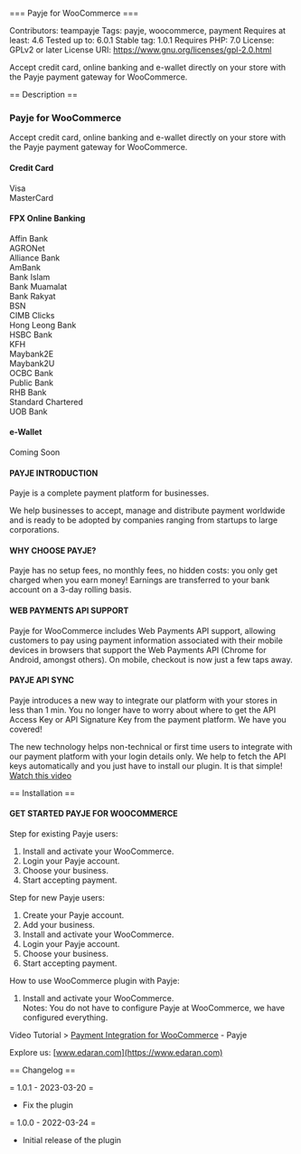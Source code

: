 === Payje for WooCommerce ===

Contributors: teampayje
Tags: payje, woocommerce, payment
Requires at least: 4.6
Tested up to: 6.0.1
Stable tag: 1.0.1
Requires PHP: 7.0
License: GPLv2 or later
License URI: https://www.gnu.org/licenses/gpl-2.0.html

Accept credit card, online banking and e-wallet directly on your store with the Payje payment gateway for WooCommerce.

== Description ==

### Payje for WooCommerce

Accept credit card, online banking and e-wallet directly on your store with the Payje payment gateway for WooCommerce.

#### Credit Card
Visa  
MasterCard

#### FPX Online Banking
Affin Bank  
AGRONet  
Alliance Bank  
AmBank  
Bank Islam  
Bank Muamalat  
Bank Rakyat  
BSN  
CIMB Clicks  
Hong Leong Bank  
HSBC Bank  
KFH  
Maybank2E  
Maybank2U  
OCBC Bank  
Public Bank  
RHB Bank  
Standard Chartered  
UOB Bank  

#### e-Wallet 
Coming Soon

#### PAYJE INTRODUCTION
Payje is a complete payment platform for businesses.

We help businesses to accept, manage and distribute payment worldwide and is ready to be adopted by companies ranging from startups to large corporations.

#### WHY CHOOSE PAYJE?
Payje has no setup fees, no monthly fees, no hidden costs: you only get charged when you earn money! Earnings are transferred to your bank account on a 3-day rolling basis.

#### WEB PAYMENTS API SUPPORT
Payje for WooCommerce includes Web Payments API support, allowing customers to pay using payment information associated with their mobile devices in browsers that support the Web Payments API (Chrome for Android, amongst others). On mobile, checkout is now just a few taps away.

#### PAYJE API SYNC
Payje introduces a new way to integrate our platform with your stores in less than 1 min. You no longer have to worry about where to get the API Access Key or API Signature Key from the payment platform. We have you covered! 

The new technology helps non-technical or first time users to integrate with our payment platform with your login details only. We help to fetch the API keys automatically and you just have to install our plugin. It is that simple! [Watch this video](https://www.youtube.com/watch?v=9mhcNP-xKWg)

== Installation ==

#### GET STARTED PAYJE FOR WOOCOMMERCE

Step for existing Payje users:
1. Install and activate your WooCommerce.
2. Login your Payje account.
3. Choose your business.
4. Start accepting payment.

Step for new Payje users:
1. Create your Payje account.
2. Add your business.
3. Install and activate your WooCommerce.
4. Login your Payje account.
5. Choose your business.
6. Start accepting payment.

How to use WooCommerce plugin with Payje:
1. Install and activate your WooCommerce.  
Notes: You do not have to configure Payje at WooCommerce, we have configured everything.

Video Tutorial > [Payment Integration for WooCommerce](https://www.youtube.com/watch?v=9mhcNP-xKWg) - Payje

Explore us: [www.edaran.com](https://www.edaran.com)

== Changelog ==

= 1.0.1 - 2023-03-20 =
- Fix the plugin

= 1.0.0 - 2022-03-24 =
- Initial release of the plugin
